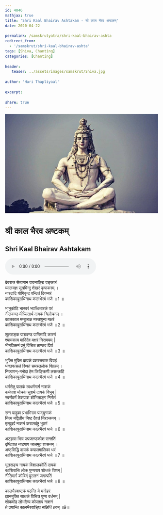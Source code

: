 ```yaml
---    
id: 4046    
mathjax: true    
title: 'Shri Kaal Bhairav Ashtakam - श्री काल भैरव अष्टकम्‌'    
date: 2020-04-22    

permalink: /samskrutyatra/shri-kaal-bhairav-ashta
redirect_from: 
  - '/samskrut/shri-kaal-bhairav-ashta'
tags: [Shiva, Chanting]
categories: [Chanting]
    
header:    
   teaser: ../assets/images/samskrut/Shiva.jpg    
    
author: 'Hari Thapliyaal'    
    
excerpt:    
    
share: true    
---    
```

    
![](../assets/images/samskrut/Shiva.jpg)    
    
# श्री काल भैरव अष्टकम्‌    
## Shri Kaal Bhairav Ashtakam    
    
    
<audio controls>
  <source src="https://raw.githubusercontent.com/dasarpai/DAI-mp3/main/dasarpai-mp3/014-KaalBhairavAshtakam.mp3" type="audio/mp3">
  Your browser does not support the audio element.
</audio>     
    
    
    
देवराज सेव्यमान पावनाङ्घ्रि पङ्कजं    
व्यालयज्ञ सूत्रमिन्दु शेखरं कृपाकरम्‌ ।    
नारदादि योगिबृन्द वन्दितं दिगम्बरं    
काशिकापुराधिनाथ कालभेरवं भजे ॥ 1 ॥    
    
भानुकोटि भास्वरं भवब्धितारकं परं    
नीलकण्ठ मीप्सितार्ध दायकं त्रिलोचनम्‌ ।    
कालकाल मम्बुजाक्ष मस्तशून्य मक्षरं    
काशिकापुराधिनाथ कालभैरवं भजे ॥ 2 ॥    
    
शूलटङ्क पाशदण्ड पाणिमादि कारणं    
श्यामकाय मादिदेव मक्षरं निरामयम्‌ |    
भीमविक्रमं प्रभुं विचित्र ताण्डव प्रियं    
काशिकापुराधिनाथ कालभैरवं भजे ॥ 3 ॥    
    
भुक्ति मुक्ति दायकं प्रशस्तचारु विग्रहं    
भक्तवत्सलं स्थितं समस्तलोक विग्रहम्‌ ।    
निक्वणन्‌-मनोज्ञ हेम किङ्किणी लसत्कटिं    
काशिकापुराधिनाथ कालभैरवं भजे ॥ 4 ॥    
    
धर्मसेतु पालकं त्वधर्ममार्ग नाशकं    
कर्मपाश मोचकं सुशर्म दायकं विभुम्‌ |    
स्वर्णवर्णं केशपाश शोभिताङ्ग निर्मलं    
काशिकापुराधिनाथ कालभैरवं भजे ॥ 5 ॥    
    
रत्न पादुका प्रभाभिराम पादयुग्मकं    
नित्य मद्वितीय मिष्ट दैवतं निरञ्जनम्‌ ।    
मृत्युदर्प नाशनं करालदंष्ट्र भूषणं    
काशिकापुराधिनाथ कालभैरवं भजे ॥ 6 ॥    
    
अट्हास भिन्न पद्मजाण्डकोश सन्ततिं    
दृष्टिपात नष्टपाप जालमुग्र शासनम्‌ ।    
अष्टसिद्धि दायकं कपालमालिका धरं    
काशिकापुराधिनाथ कालभैरवं भजे ॥ 7 ॥    
    
भूतसङ्घ नायकं विशालकोर्ति दायकं    
काशिवासि लोक पुण्यपाप शोधकं विशम्‌ |    
नीतिमार्ग कोविदं पुरातनं जगत्पतिं    
काशिकापुराधिनाथ कालभैरवं भजे ॥ 8 ॥    
    
कालभैरवाष्टकं पठन्ति ये मनोहरं    
ज्ञानमुक्ति साधकं विचित्र पुण्य वर्धनम्‌ |    
शोकमोह लोभदैन्य कोपताप नाशनं    
ते प्रयान्ति कालभैरवाङ्घ्रि सन्निधिं ध्रवम्‌ ॥9॥    
    
